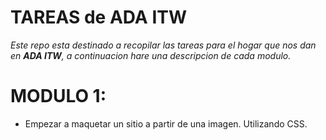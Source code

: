 TAREAS de ADA ITW
=================

*Este repo esta destinado a recopilar las tareas para el hogar que nos dan en __ADA ITW__, a continuacion hare una descripcion de cada modulo.*


# MODULO 1:

+ Empezar a maquetar un sitio a partir de una imagen. Utilizando CSS.
